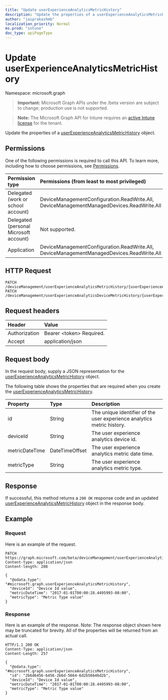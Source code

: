 ```yaml
---
title: "Update userExperienceAnalyticsMetricHistory"
description: "Update the properties of a userExperienceAnalyticsMetricHistory object."
author: "jaiprakashmb"
localization_priority: Normal
ms.prod: "intune"
doc_type: apiPageType
---
```


# Update userExperienceAnalyticsMetricHistory

Namespace: microsoft.graph

> **Important:** Microsoft Graph APIs under the /beta version are subject to change; production use is not supported.

> **Note:** The Microsoft Graph API for Intune requires an [active Intune license](https://go.microsoft.com/fwlink/?linkid=839381) for the tenant.

Update the properties of a [userExperienceAnalyticsMetricHistory](../resources/intune-devices-userexperienceanalyticsmetrichistory.md) object.

## Permissions
One of the following permissions is required to call this API. To learn more, including how to choose permissions, see [Permissions](/graph/permissions-reference).

<!-- { "blockType": "ignored"  } // Note: Removing this line will cause the permissions autogeneration tool to overwrite the table. -->
|Permission type|Permissions (from least to most privileged)|
|:---|:---|
|Delegated (work or school account)|DeviceManagementConfiguration.ReadWrite.All, DeviceManagementManagedDevices.ReadWrite.All|
|Delegated (personal Microsoft account)|Not supported.|
|Application|DeviceManagementConfiguration.ReadWrite.All, DeviceManagementManagedDevices.ReadWrite.All|

## HTTP Request
<!-- {
  "blockType": "ignored"
}
-->
``` http
PATCH /deviceManagement/userExperienceAnalyticsMetricHistory/{userExperienceAnalyticsMetricHistoryId}
PATCH /deviceManagement/userExperienceAnalyticsDeviceMetricHistory/{userExperienceAnalyticsMetricHistoryId}
```

## Request headers
|Header|Value|
|:---|:---|
|Authorization|Bearer &lt;token&gt; Required.|
|Accept|application/json|

## Request body
In the request body, supply a JSON representation for the [userExperienceAnalyticsMetricHistory](../resources/intune-devices-userexperienceanalyticsmetrichistory.md) object.

The following table shows the properties that are required when you create the [userExperienceAnalyticsMetricHistory](../resources/intune-devices-userexperienceanalyticsmetrichistory.md).

|Property|Type|Description|
|:---|:---|:---|
|id|String|The unique identifier of the user experience analytics metric history.|
|deviceId|String|The user experience analytics device id.|
|metricDateTime|DateTimeOffset|The user experience analytics metric date time.|
|metricType|String|The user experience analytics metric type.|



## Response
If successful, this method returns a `200 OK` response code and an updated [userExperienceAnalyticsMetricHistory](../resources/intune-devices-userexperienceanalyticsmetrichistory.md) object in the response body.

## Example

### Request
Here is an example of the request.
``` http
PATCH https://graph.microsoft.com/beta/deviceManagement/userExperienceAnalyticsMetricHistory/{userExperienceAnalyticsMetricHistoryId}
Content-type: application/json
Content-length: 208

{
  "@odata.type": "#microsoft.graph.userExperienceAnalyticsMetricHistory",
  "deviceId": "Device Id value",
  "metricDateTime": "2017-01-01T00:00:28.4495993-08:00",
  "metricType": "Metric Type value"
}
```

### Response
Here is an example of the response. Note: The response object shown here may be truncated for brevity. All of the properties will be returned from an actual call.
``` http
HTTP/1.1 200 OK
Content-Type: application/json
Content-Length: 257

{
  "@odata.type": "#microsoft.graph.userExperienceAnalyticsMetricHistory",
  "id": "2b6d6456-6456-2b6d-5664-6d2b56646d2b",
  "deviceId": "Device Id value",
  "metricDateTime": "2017-01-01T00:00:28.4495993-08:00",
  "metricType": "Metric Type value"
}
```
